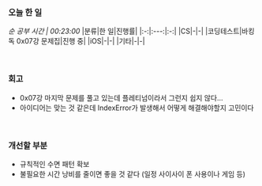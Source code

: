 ### 오늘 한 일
_순 공부 시간 | 00:23:00_
|분류|한 일|진행률|
|:-:|:---:|:-:|
|CS|-|-|
|코딩테스트|바킹독 0x07강 문제집|진행 중|
|iOS|-|-|
|기타|-|-|

<br>

### 회고
- 0x07강 마지막 문제를 풀고 있는데 플레티넘이라서 그런지 쉽지 않다...
- 아이디어는 맞는 것 같은데 IndexError가 발생해서 어떻게 해결해야할지 고민이다

<br>

### 개선할 부분
- 규칙적인 수면 패턴 확보
- 불필요한 시간 낭비를 줄이면 좋을 것 같다 (일정 사이사이 폰 사용이나 게임 등)
